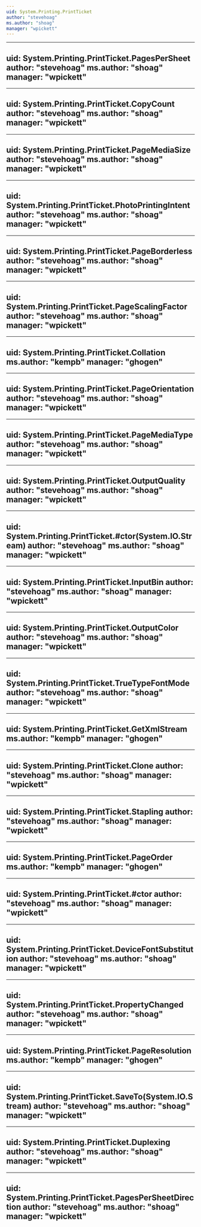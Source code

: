 ```yaml
---
uid: System.Printing.PrintTicket
author: "stevehoag"
ms.author: "shoag"
manager: "wpickett"
---
```


---
uid: System.Printing.PrintTicket.PagesPerSheet
author: "stevehoag"
ms.author: "shoag"
manager: "wpickett"
---

---
uid: System.Printing.PrintTicket.CopyCount
author: "stevehoag"
ms.author: "shoag"
manager: "wpickett"
---

---
uid: System.Printing.PrintTicket.PageMediaSize
author: "stevehoag"
ms.author: "shoag"
manager: "wpickett"
---

---
uid: System.Printing.PrintTicket.PhotoPrintingIntent
author: "stevehoag"
ms.author: "shoag"
manager: "wpickett"
---

---
uid: System.Printing.PrintTicket.PageBorderless
author: "stevehoag"
ms.author: "shoag"
manager: "wpickett"
---

---
uid: System.Printing.PrintTicket.PageScalingFactor
author: "stevehoag"
ms.author: "shoag"
manager: "wpickett"
---

---
uid: System.Printing.PrintTicket.Collation
ms.author: "kempb"
manager: "ghogen"
---

---
uid: System.Printing.PrintTicket.PageOrientation
author: "stevehoag"
ms.author: "shoag"
manager: "wpickett"
---

---
uid: System.Printing.PrintTicket.PageMediaType
author: "stevehoag"
ms.author: "shoag"
manager: "wpickett"
---

---
uid: System.Printing.PrintTicket.OutputQuality
author: "stevehoag"
ms.author: "shoag"
manager: "wpickett"
---

---
uid: System.Printing.PrintTicket.#ctor(System.IO.Stream)
author: "stevehoag"
ms.author: "shoag"
manager: "wpickett"
---

---
uid: System.Printing.PrintTicket.InputBin
author: "stevehoag"
ms.author: "shoag"
manager: "wpickett"
---

---
uid: System.Printing.PrintTicket.OutputColor
author: "stevehoag"
ms.author: "shoag"
manager: "wpickett"
---

---
uid: System.Printing.PrintTicket.TrueTypeFontMode
author: "stevehoag"
ms.author: "shoag"
manager: "wpickett"
---

---
uid: System.Printing.PrintTicket.GetXmlStream
ms.author: "kempb"
manager: "ghogen"
---

---
uid: System.Printing.PrintTicket.Clone
author: "stevehoag"
ms.author: "shoag"
manager: "wpickett"
---

---
uid: System.Printing.PrintTicket.Stapling
author: "stevehoag"
ms.author: "shoag"
manager: "wpickett"
---

---
uid: System.Printing.PrintTicket.PageOrder
ms.author: "kempb"
manager: "ghogen"
---

---
uid: System.Printing.PrintTicket.#ctor
author: "stevehoag"
ms.author: "shoag"
manager: "wpickett"
---

---
uid: System.Printing.PrintTicket.DeviceFontSubstitution
author: "stevehoag"
ms.author: "shoag"
manager: "wpickett"
---

---
uid: System.Printing.PrintTicket.PropertyChanged
author: "stevehoag"
ms.author: "shoag"
manager: "wpickett"
---

---
uid: System.Printing.PrintTicket.PageResolution
ms.author: "kempb"
manager: "ghogen"
---

---
uid: System.Printing.PrintTicket.SaveTo(System.IO.Stream)
author: "stevehoag"
ms.author: "shoag"
manager: "wpickett"
---

---
uid: System.Printing.PrintTicket.Duplexing
author: "stevehoag"
ms.author: "shoag"
manager: "wpickett"
---

---
uid: System.Printing.PrintTicket.PagesPerSheetDirection
author: "stevehoag"
ms.author: "shoag"
manager: "wpickett"
---
